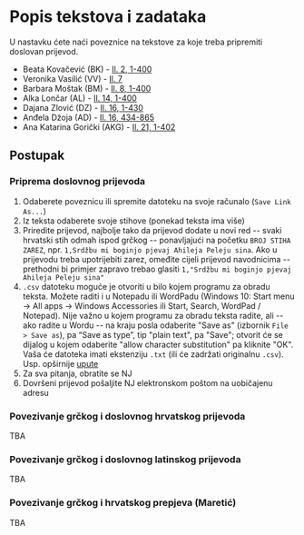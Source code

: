 # Popis tekstova i zadataka

U nastavku ćete naći poveznice na tekstove za koje treba pripremiti doslovan prijevod.

+ Beata Kovačević (BK) - [Il. 2, 1-400](https://github.com/nevenjovanovic/ghlh-align-2/raw/master/texts/greek/tlg0012.tlg001.perseus-grc-02-1-401.csv)
+ Veronika Vasilić (VV) - [Il. 7](https://github.com/nevenjovanovic/ghlh-align-2/raw/master/texts/greek/tlg0012.tlg001.perseus-grc-07.csv)
+ Barbara Moštak (BM) - [Il. 8, 1-400](https://github.com/nevenjovanovic/ghlh-align-2/raw/master/texts/greek/tlg0012.tlg001.perseus-grc-08-1-400.csv)
+ Alka Lončar (AL) - [Il. 14, 1-400](https://github.com/nevenjovanovic/ghlh-align-2/raw/master/texts/greek/tlg0012.tlg001.perseus-grc-14-1-401.csv)
+ Dajana Zlović (DZ) - [Il. 16, 1-430](https://github.com/nevenjovanovic/ghlh-align-2/raw/master/texts/greek/tlg0012.tlg001.perseus-grc-16.csv)
+ Anđela Džoja (AD) - [Il. 16, 434-865](https://github.com/nevenjovanovic/ghlh-align-2/raw/master/texts/greek/tlg0012.tlg001.perseus-grc-16.csv)
+ Ana Katarina Gorički (AKG) - [Il. 21, 1-402](https://github.com/nevenjovanovic/ghlh-align-2/raw/master/texts/greek/tlg0012.tlg001.perseus-grc-21.csv)

## Postupak

### Priprema doslovnog prijevoda

1. Odaberete poveznicu ili spremite datoteku na svoje računalo (`Save Link As...`)
2. Iz teksta odaberete svoje stihove (ponekad teksta ima više)
3. Priredite prijevod, najbolje tako da prijevod dodate u novi red -- svaki hrvatski stih odmah ispod grčkog -- ponavljajući na početku `BROJ STIHA ZAREZ`, npr. `1,Srdžbu mi boginjo pjevaj Ahileja Peleju sina`. Ako u prijevodu treba upotrijebiti zarez, omeđite cijeli prijevod navodnicima -- prethodni bi primjer zapravo trebao glasiti `1,"Srdžbu mi boginjo pjevaj Ahileja Peleju sina"`
4. `.csv` datoteku moguće je otvoriti u bilo kojem programu za obradu teksta. Možete raditi i u Notepadu ili WordPadu (Windows 10: Start menu -> All apps -> Windows Accessories ili Start, Search, WordPad / Notepad). Nije važno u kojem programu za obradu teksta radite, ali -- ako radite u Wordu -- na kraju posla odaberite "Save as" (izbornik `File > Save as`), pa “Save as type”, tip "plain text", pa "Save"; otvorit će se dijalog u kojem odaberite "allow character substitution" pa kliknite "OK". Vaša će datoteka imati ekstenziju `.txt` (ili će zadržati originalnu `.csv`). Usp. opširnije [upute](http://www.wikihow.com/Change-Word-to-Txt)
5. Za sva pitanja, obratite se NJ
6. Dovršeni prijevod pošaljite NJ elektronskom poštom na uobičajenu adresu

### Povezivanje grčkog i doslovnog hrvatskog prijevoda

TBA

### Povezivanje grčkog i doslovnog latinskog prijevoda

TBA

### Povezivanje grčkog i hrvatskog prepjeva (Maretić)

TBA
